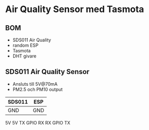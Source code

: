 # Air Quality Sensor med Tasmota

## BOM

* SDS011 Air Quality
* random ESP
* Tasmota
* DHT givare

## SDS011 Air Quality Sensor

* Ansluts till 5V@70mA
* PM2.5 och PM10 output

| SDS011 | ESP |
|--|--|
GND	| GND
5V	5V
TX	GPIO RX
RX	GPIO TX
